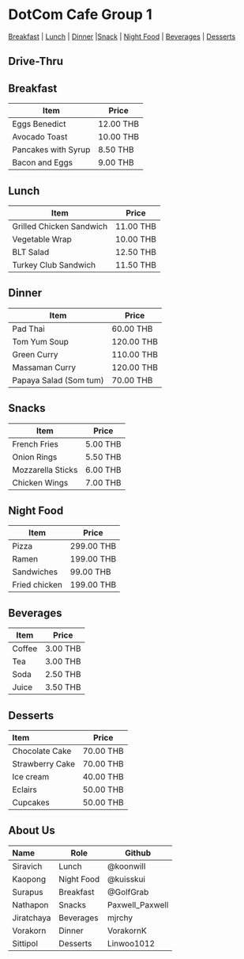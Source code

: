 # DotCom Cafe Group 1

[Breakfast](Menu.md#Breakfast) | [Lunch](Menu.md#lunch) | [Dinner](Menu.md#dinner) |[Snack](Menu.md#snacks) | [Night Food](Menu.md#night-food) | [Beverages](Menu.md#Beverages) | [Desserts](Menu.md#Desserts)

## Drive-Thru

## Breakfast

| Item                      | Price     |
| --------------------------| ----------|
| Eggs Benedict             | 12.00 THB |
| Avocado Toast             | 10.00 THB |
| Pancakes with Syrup       | 8.50 THB  |
| Bacon and Eggs            | 9.00 THB  |

## Lunch

| Item                      | Price    |
| ------------------------  | ---------|
| Grilled Chicken Sandwich  | 11.00 THB|
| Vegetable Wrap            | 10.00 THB|
| BLT Salad                 | 12.50 THB|
| Turkey Club Sandwich      | 11.50 THB|

## Dinner

| Item                   | Price      |
| ---------------------- | ---------- |
| Pad Thai               | 60.00 THB  |
| Tom Yum Soup           | 120.00 THB |
| Green Curry            | 110.00 THB |
| Massaman Curry         | 120.00 THB |
| Papaya Salad (Som tum) | 70.00 THB  |

## Snacks

|Item                     | Price     |
|------------------------ | ----------|
|French Fries             | 5.00 THB  |
|Onion Rings              | 5.50 THB  |
|Mozzarella Sticks        | 6.00 THB  |
|Chicken Wings            | 7.00 THB  |

## Night Food

|Item                      | Price      |
|--------------------------|------------|
|Pizza                     | 299.00 THB |
|Ramen                     | 199.00 THB |
|Sandwiches                | 99.00 THB  |
|Fried chicken             | 199.00 THB |

## Beverages

| Item                     | Price    |
|------------------------  | ---------|
|Coffee                    | 3.00 THB |
|Tea                       | 3.00 THB |
|Soda                      | 2.50 THB |
|Juice                     | 3.50 THB |   

## Desserts

|Item            | Price    |
|:-------------- | ---------|
|Chocolate Cake  | 70.00 THB|
|Strawberry Cake | 70.00 THB|
|Ice cream       | 40.00 THB|
|Eclairs         | 50.00 THB|
|Cupcakes        | 50.00 THB|

## About Us

| Name      | Role      | Github                   |
|:----------|-----------|--------------------------|
| Siravich  | Lunch     | @koonwill                |
| Kaopong   | Night Food| @kuisskui                |
| Surapus   | Breakfast | @GolfGrab                |
| Nathapon  | Snacks    | Paxwell_Paxwell          |
| Jiratchaya| Beverages | mjrchy                   |
| Vorakorn  | Dinner    | VorakornK                |
|Sittipol   |Desserts   |Linwoo1012                |
